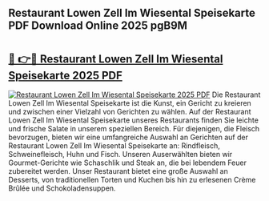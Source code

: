 ## Restaurant Lowen Zell Im Wiesental Speisekarte PDF Download Online 2025 pgB9M

# <h2><a href="http://gc7dnwb.nevu.top/?p=Restaurant+Lowen+Zell+Im+Wiesental+Speisekarte">🔗 👉🔴 Restaurant Lowen Zell Im Wiesental Speisekarte 2025 PDF</a></h2>

[![Restaurant Lowen Zell Im Wiesental Speisekarte 2025 PDF](https://i.imgur.com/dBaPXMq.png)](http://gc7dnwb.nevu.top/?p=Restaurant+Lowen+Zell+Im+Wiesental+Speisekarte)
Die Restaurant Lowen Zell Im Wiesental Speisekarte ist die Kunst, ein Gericht zu kreieren und zwischen einer Vielzahl von Gerichten zu wählen. Auf der Restaurant Lowen Zell Im Wiesental Speisekarte unseres Restaurants finden Sie leichte und frische Salate in unserem speziellen Bereich. Für diejenigen, die Fleisch bevorzugen, bieten wir eine umfangreiche Auswahl an Gerichten auf der Restaurant Lowen Zell Im Wiesental Speisekarte an: Rindfleisch, Schweinefleisch, Huhn und Fisch. Unseren Auserwählten bieten wir Gourmet-Gerichte wie Schaschlik und Steak an, die bei lebendem Feuer zubereitet werden. Unser Restaurant bietet eine große Auswahl an Desserts, von traditionellen Torten und Kuchen bis hin zu erlesenen Crème Brûlée und Schokoladensuppen.
